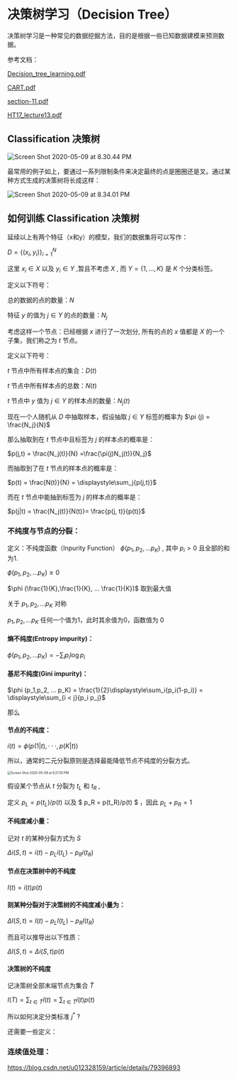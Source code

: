 

# 决策树学习（Decision Tree）

决策树学习是一种常见的数据挖掘方法，目的是根据一些已知数据建模来预测数据。

参考文档：

[Decision_tree_learning.pdf](../CSC1001/Assignments/Group/References/Decision_tree_learning.pdf) 

[CART.pdf](../CSC1001/Assignments/Group/References/CART.pdf) 

[section-11.pdf](../CSC1001/Assignments/Group/References/section-11.pdf) 

[HT17_lecture13.pdf](../CSC1001/Assignments/Group/References/HT17_lecture13.pdf) 

## Classification 决策树

![Screen Shot 2020-05-09 at 8.30.44 PM](/Users/yanghaowen/Documents/Notes/References/Images/classifucation_tree_illustration.png)

最常用的例子如上，要通过一系列限制条件来决定最终的点是圈圈还是叉。通过某种方式生成的决策树将长成这样：

![Screen Shot 2020-05-09 at 8.34.01 PM](/Users/yanghaowen/Documents/Notes/References/Images/classifucation_tree_illustration2.png)

## 如何训练 Classification 决策树

延续以上有两个特征（x和y）的模型，我们的数据集将可以写作：

$D = \{ ( x_ i , y_ i ) \} ^N _{i=1}$

这里 $x_i \in X$ 以及 $y_i \in Y$ ,暂且不考虑 $X$ , 而 $Y = \{ 1,...,K \}$ 是 $K$ 个分类标签。

定义以下符号：

总的数据的点的数量：$N$

特征 $y$ 的值为 $j \in Y$ 的点的数量：$N_j$



考虑这样一个节点：已经根据 $x$ 进行了一次划分, 所有的点的 $x$ 值都是 $X$ 的一个子集，我们称之为 $t$ 节点。

定义以下符号：

$t$ 节点中所有样本点的集合：$D(t)$

$t$ 节点中所有样本点的总数：$N(t)$

$t$ 节点中 $y$ 值为 $j \in Y$ 的样本点的数量：$N_j(t)$



现在一个人随机从 $D$ 中抽取样本，假设抽取 $j \in Y$ 标签的概率为 $\pi (j) = \frac{N_j}{N}$

那么抽取到在 $t$ 节点中且标签为 $j$ 的样本点的概率是：

$p(j,t) = \frac{N_j(t)}{N} =\frac{\pi(j)N_j(t)}{N_j}$

而抽取到了在 $t$ 节点的样本点的概率是：

$p(t) = \frac{N(t)}{N} = \displaystyle\sum_j{p(j,t)}$

而在 $t$ 节点中能抽到标签为 $j$ 的样本点的概率是：

$p(j|t) = \frac{N_j(t)}{N(t)}= \frac{p(j, t)}{p(t)}$

### 不纯度与节点的分裂：

定义：不纯度函数（Inpurity Function） $\phi (p_1,p_2, ... p_K)$ , 其中 $p_i > 0$ 且全部的和为1.

$\phi (p_1,p_2, ... p_K) \geq 0$

$\phi (\frac{1}{K},\frac{1}{K}, ... \frac{1}{K})$ 取到最大值

关于 $p_1,p_2, ... p_K$ 对称

$p_1,p_2, ... p_K$ 任何一个值为1，此时其余值为0，函数值为 0

#### 熵不纯度(Entropy impurity)：

$\phi (p_1,p_2, ... p_K) = -\displaystyle\sum_i{p_i \log{p_i}}$

#### 基尼不纯度(Gini impurity)：

$\phi (p_1,p_2, ... p_K) = \frac{1}{2}\displaystyle\sum_i{p_i(1-p_i)} = \displaystyle\sum_{i < j}{p_i p_j}$

那么

#### 节点的不纯度：

$i(t) = \phi(p(1|t),··· ,p(K|t))$



所以，通常的二元分裂原则是选择最能降低节点不纯度的分裂方式。



<img src="/Users/yanghaowen/Documents/Notes/References/Images/classifucation_tree_splitting_illustration.png" alt="Screen Shot 2020-05-09 at 9.27.50 PM" style="zoom:50%;" />

假设某个节点从 $t$ 分裂为 $t_L$ 和 $t_R$ ,

定义 $p_L = p(t_L)/p(t)$ 以及 $ p_R = p(t_R)/p(t) $ ，因此 $p_L + p_R = 1$



#### 不纯度减小量：

记对 $t$ 的某种分裂方式为 $S$

$\Delta i (S,t) = i(t) - p_L i(t_L) - p_R i(t_R)$



#### 节点在决策树中的不纯度

$I(t) = i(t)p(t)$



#### 则某种分裂对于决策树的不纯度减小量为：

$\Delta I (S,t) = I(t) - p_L I(t_L) - p_R I(t_R)$

而且可以推导出以下性质：

$\Delta I (S,t) = \Delta i (S,t) p(t)$



#### 决策树的不纯度

记决策树全部末端节点为集合 $\tilde T$

$I(T) = \displaystyle\sum _{t \in \tilde T} I(t) = \displaystyle\sum _{t \in \tilde T} i(t)p(t)$



所以如何决定分类标准 $j^*$ ?

还需要一些定义：



### 连续值处理：

https://blog.csdn.net/u012328159/article/details/79396893